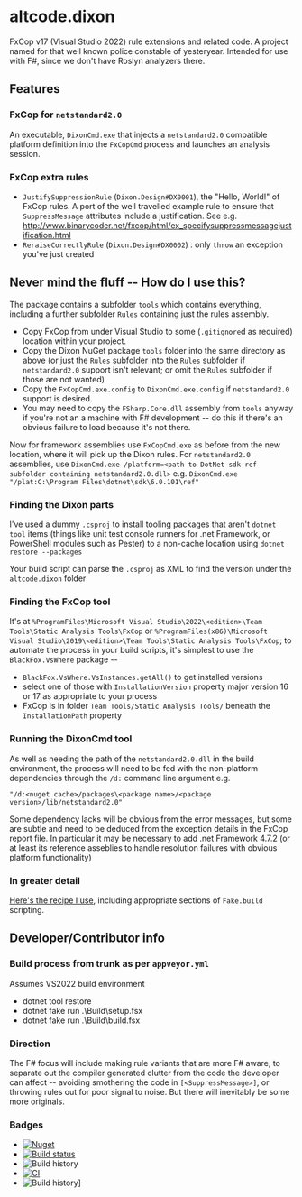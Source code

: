 # altcode.dixon
FxCop v17 (Visual Studio 2022) rule extensions and related code.  A project named for that well known police constable of yesteryear.  Intended for use with F#, since we don't have Roslyn analyzers there.

## Features
### FxCop for `netstandard2.0`

An executable, `DixonCmd.exe` that injects a `netstandard2.0` compatible platform definition into the `FxCopCmd` process and launches an analysis session.

### FxCop extra rules
* `JustifySuppressionRule` (`Dixon.Design#DX0001`), the "Hello, World!" of FxCop rules.  A port of the well travelled example rule to ensure that `SuppressMessage` attributes include a justification.  See e.g. http://www.binarycoder.net/fxcop/html/ex_specifysuppressmessagejustification.html
* `ReraiseCorrectlyRule` (`Dixon.Design#DX0002`) : only `throw` an exception you've just created

## Never mind the fluff -- How do I use this?

The package contains a subfolder `tools` which contains everything, including a further subfolder `Rules` containing just the rules assembly.

* Copy FxCop from under Visual Studio to some (`.gitignore`d as required) location within your project. 
* Copy the Dixon NuGet package `tools` folder into the same directory as above (or just the `Rules` subfolder into the `Rules` subfolder if `netstandard2.0` support isn't relevant; or omit the `Rules` subfolder if those are not wanted)
* Copy the `FxCopCmd.exe.config` to `DixonCmd.exe.config` if `netstandard2.0` support is desired.
* You may need to copy the `FSharp.Core.dll` assembly from `tools` anyway if you're not an a machine with F# development -- do this if there's an obvious failure to load because it's not there.

Now for framework assemblies use `FxCopCmd.exe` as before from the new location, where it will pick up the Dixon rules.  For `netstandard2.0` assemblies, use `DixonCmd.exe /platform=<path to DotNet sdk ref subfolder containing netstandard2.0.dll>` e.g. `DixonCmd.exe "/plat:C:\Program Files\dotnet\sdk\6.0.101\ref"`

### Finding the Dixon parts

I've used a dummy `.csproj` to install tooling packages that aren't `dotnet tool` items (things like unit test console runners for .net Framework, or PowerShell modules such as Pester) to a non-cache location using `dotnet restore --packages`

Your build script can parse the `.csproj` as XML to find the version under the `altcode.dixon` folder

### Finding the FxCop tool

It's at `%ProgramFiles\Microsoft Visual Studio\2022\<edition>\Team Tools\Static Analysis Tools\FxCop` or
`%ProgramFiles(x86)\Microsoft Visual Studio\2019\<edition>\Team Tools\Static Analysis Tools\FxCop`; to automate the process in your build scripts, it's simplest to use the `BlackFox.VsWhere` package --

* `BlackFox.VsWhere.VsInstances.getAll()` to get installed versions
* select one of those with `InstallationVersion` property major version 16 or 17 as appropriate to your process
* FxCop is in folder `Team Tools/Static Analysis Tools/` beneath the `InstallationPath` property

### Running the DixonCmd tool

As well as needing the path of the `netstandard2.0.dll` in the build environment, the process will need to be fed with the non-platform dependencies through the `/d:` command line argument e.g.
```
"/d:<nuget cache>/packages\<package name>/<package version>/lib/netstandard2.0"
```

Some dependency lacks will be obvious from the error messages, but some are subtle and need to be deduced from the exception details in the FxCop report file.  In particular it may be necessary to add .net Framework 4.7.2 (or at least its reference asseblies to handle resolution failures with obvious platform functionality)

### In greater detail

[Here's the recipe I use](https://github.com/SteveGilham/altcode.dixon/wiki), including appropriate sections of `Fake.build` scripting.

## Developer/Contributor info

### Build process from trunk as per `appveyor.yml`

Assumes VS2022 build environment

* dotnet tool restore
* dotnet fake run .\Build\setup.fsx
* dotnet fake run .\Build\build.fsx

### Direction
The F# focus will include making rule variants that are more F# aware, to separate out the compiler generated clutter from the code the developer can affect -- avoiding smothering the code in `[<SuppressMessage>]`, or throwing rules out for poor signal to noise.  But there will inevitably be some more originals.

### Badges
* [![Nuget](https://buildstats.info/nuget/altcode.dixon?includePreReleases=true)](https://www.nuget.org/packages/altcode.dixon)
* [![Build status](https://img.shields.io/appveyor/ci/SteveGilham/altcode-dixon.svg)](https://ci.appveyor.com/project/SteveGilham/altcode-dixon)
* ![Build history](https://buildstats.info/appveyor/chart/SteveGilham/altcode-dixon)
* [![CI](https://github.com/SteveGilham/altcode.dixon/workflows/CI/badge.svg)](https://github.com/SteveGilham/altcode.dixon/actions?query=workflow%3ACI)
* ![Build history](https://buildstats.info/github/chart/SteveGilham/altcode.dixon?branch=master)]

